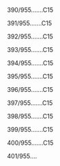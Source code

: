 390/955.......C15 


391/955.......C15 


392/955.......C15 


393/955.......C15 


394/955.......C15 


395/955.......C15 


396/955.......C15 


397/955.......C15 


398/955.......C15 


399/955.......C15 


400/955.......C15 


401/955.... 

